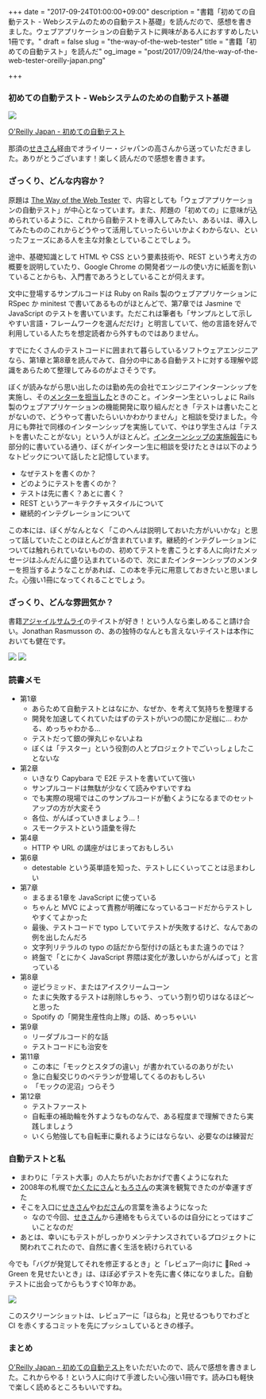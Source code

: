 +++
date = "2017-09-24T01:00:00+09:00"
description = "書籍「初めての自動テスト - Webシステムのための自動テスト基礎」を読んだので、感想を書きました。ウェブアプリケーションの自動テストに興味がある人におすすめしたい1冊です。"
draft = false
slug = "the-way-of-the-web-tester"
title = "書籍「初めての自動テスト」を読んだ"
og_image = "post/2017/09/24/the-way-of-the-web-tester-oreilly-japan.png"

+++

### 初めての自動テスト - Webシステムのための自動テスト基礎

<img src="/post/2017/09/24/the-way-of-the-web-tester-oreilly-japan.png" />

<a href="https://www.oreilly.co.jp/books/9784873118161/">O'Reilly Japan - 初めての自動テスト</a>

那須の<a href="https://twitter.com/m_seki">せきさん</a>経由でオライリー・ジャパンの高さんから送っていただきました。ありがとうございます！楽しく読んだので感想を書きます。

### ざっくり、どんな内容か？

原題は <a href="https://pragprog.com/book/jrtest/the-way-of-the-web-tester">The Way of the Web Tester</a> で、内容としても「ウェブアプリケーションの自動テスト」が中心となっています。また、邦題の「初めての」に意味が込められているように、これから自動テストを導入してみたい、あるいは、導入してみたもののこれからどうやって活用していったらいいかよくわからない、といったフェーズにある人を主な対象としていることでしょう。

途中、基礎知識として HTML や CSS という要素技術や、REST という考え方の概要を説明していたり、Google Chrome の開発者ツールの使い方に紙面を割いていることからも、入門書であろうとしていることが伺えます。

文中に登場するサンプルコードは Ruby on Rails 製のウェブアプリケーションに RSpec か minitest で書いてあるものがほとんどで、第7章では Jasmine で JavaScript のテストを書いています。ただこれは筆者も「サンプルとして示しやすい言語・フレームワークを選んだだけ」と明言していて、他の言語を好んで利用している人たちを想定読者から外すものではありません。

すでにたくさんのテストコードに囲まれて暮らしているソフトウェアエンジニアなら、第1章と第8章を読んでみて、自分の中にある自動テストに対する理解や認識をあらためて整理してみるのがよさそうです。

ぼくが読みながら思い出したのは勤め先の会社でエンジニアインターンシップを実施し、その<a href="https://tech.pepabo.com/2016/03/18/intership-for-engineers/">メンターを担当した</a>ときのこと。インターン生といっしょに Rails 製のウェブアプリケーションの機能開発に取り組んだとき「テストは書いたことがないので、どうやって書いたらいいかわかりません」と相談を受けました。今月にも弊社で同様のインターンシップを実施していて、やはり学生さんは「テストを書いたことがない」という人がほとんど。<a href="https://tech.pepabo.com/2016/03/18/intership-for-engineers/">インターンシップの実施報告</a>にも部分的に書いている通り、ぼくがインターン生に相談を受けたときは以下のようなトピックについて話したと記憶しています。

- なぜテストを書くのか？
- どのようにテストを書くのか？
- テストは先に書く？あとに書く？
- REST というアーキテクチャスタイルについて
- 継続的インテグレーションについて

この本には、ぼくがなんとなく「このへんは説明しておいた方がいいかな」と思って話していたことのほとんどが含まれています。継続的インテグレーションについては触れられていないものの、初めてテストを書こうとする人に向けたメッセージはふんだんに盛り込まれているので、次にまたインターンシップのメンターを担当するようなことがあれば、この本を手元に用意しておきたいと思いました。心強い1冊になってくれることでしょう。

### ざっくり、どんな雰囲気か？

書籍<a href="http://shop.ohmsha.co.jp/shopdetail/000000001901/">アジャイルサムライ</a>のテイストが好き！という人なら楽しめること請け合い。Jonathan Rasmusson の、あの独特のなんとも言えないテイストは本作においても健在です。

<img src="/post/2017/09/24/the-way-of-the-web-tester-photo-1.jpg" />

<img src="/post/2017/09/24/the-way-of-the-web-tester-photo-2.jpg" />

### 読書メモ

- 第1章
  - あらためて自動テストとはなにか、なぜか、を考えて気持ちを整理する
  - 開発を加速してくれていたはずのテストがいつの間にか足枷に… わかる、めっちゃわかる…
  - テストだって銀の弾丸じゃないよね
  - ぼくは「テスター」という役割の人とプロジェクトでごいっしょしたことないな
- 第2章
  - いきなり Capybara で E2E テストを書いていて強い
  - サンプルコードは無駄が少なくて読みやすいですね
  - でも実際の現場ではこのサンプルコードが動くようになるまでのセットアップの方が大変そう
  - 各位、がんばっていきましょう…！
  - スモークテストという語彙を得た
- 第4章
  - HTTP や URL の講座がはじまっておもしろい
- 第6章
  - detestable という英単語を知った、テストしにくいってことは忌まわしい
- 第7章
  - まるまる1章を JavaScript に使っている
  - ちゃんと MVC によって責務が明確になっているコードだからテストしやすくてよかった
  - 最後、テストコードで typo していてテストが失敗するけど、なんであの例を出したんだろ
  - 文字列リテラルの typo の話だから型付けの話ともまた違うのでは？
  - 終盤で「とにかく JavaScript 界隈は変化が激しいからがんばって」と言っている
- 第8章
  - 逆ピラミッド、またはアイスクリームコーン
  - たまに失敗するテストは削除しちゃう、っていう割り切りはなるほど〜と思った
  - Spotify の「開発生産性向上隊」の話、めっちゃいい
- 第9章
  - リーダブルコード的な話
  - テストコードにも治安を
- 第11章
  - この本に「モックとスタブの違い」が書かれているのありがたい
  - 急に白髪交じりのベテランが登場してくるのおもしろい
  - 「モックの泥沼」つらそう
- 第12章
  - テストファースト
  - 自転車の補助輪を外すようなものなんで、ある程度まで理解できたら実践しましょう
  - いくら勉強しても自転車に乗れるようにはならない、必要なのは練習だ

### 自動テストと私

- まわりに「テスト大事」の人たちがいたおかげで書くようになれた
- 2008年の札幌で<a href="https://twitter.com/kakutani">かくたにさん</a>と<a href="https://twitter.com/moro">もろさん</a>の実演を観覧できたのが幸運すぎた
- そこを入口に<a href="https://twitter.com/m_seki">せきさん</a>や<a href="https://twitter.com/t_wada">わださん</a>の言葉を漁るようになった
  - なので今回、<a href="https://twitter.com/m_seki">せきさん</a>から連絡をもらえているのは自分にとってはすごいことなのだ
- あとは、幸いにもテストがしっかりメンテナンスされているプロジェクトに関われてこれたので、自然に書く生活を続けられている

今でも「バグが発覚してそれを修正するとき」と「レビュアー向けに Red → Green を見せたいとき」は、ほぼ必ずテストを先に書く体になりました。自動テストに出会ってからもうすぐ10年かあ。

<img src="/post/2017/09/24/the-way-of-the-web-tester-and-me.png" />

このスクリーンショットは、レビュアーに「ほらね」と見せるつもりでわざと CI を赤くするコミットを先にプッシュしているときの様子。

### まとめ

<a href="https://www.oreilly.co.jp/books/9784873118161/">O'Reilly Japan - 初めての自動テスト</a>をいただいたので、読んで感想を書きました。これからやる！という人に向けて手渡したい心強い1冊です。読み口も軽快で楽しく読めるところもいいですね。
